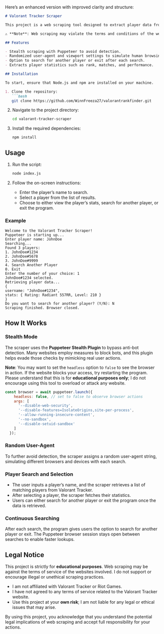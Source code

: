 Here’s an enhanced version with improved clarity and structure:

```markdown
# Valorant Tracker Scraper

This project is a web scraping tool designed to extract player data from the [Valorant Tracker](https://tracker.gg/valorant) website. It combines my hobby of playing Valorant with my interest in web scraping techniques using Puppeteer. The tool allows users to input a player's name, choose from a list of players, and retrieve their stats.

⚠️ **Note**: Web scraping may violate the terms and conditions of the website being scraped. I do not have access to, nor have I agreed to, any legal terms from Valorant Tracker. This project is for **educational purposes only**. If you choose to use or clone this project, do so at your **own risk**.

## Features

- Stealth scraping with Puppeteer to avoid detection.
- Randomized user-agent and viewport settings to simulate human browsing behavior.
- Option to search for another player or exit after each search.
- Extracts player statistics such as rank, matches, and performance.

## Installation

To start, ensure that Node.js and npm are installed on your machine.

1. Clone the repository:
   ```bash
   git clone https://github.com/WinnFreeza27/valorantrankfinder.git
   ```

2. Navigate to the project directory:
   ```bash
   cd valorant-tracker-scraper
   ```

3. Install the required dependencies:
   ```bash
   npm install
   ```

## Usage

1. Run the script:
   ```bash
   node index.js
   ```

2. Follow the on-screen instructions:
   - Enter the player’s name to search.
   - Select a player from the list of results.
   - Choose to either view the player’s stats, search for another player, or exit the program.

### Example

```
Welcome to the Valorant Tracker Scraper!
Puppeteer is starting up...
Enter player name: JohnDoe
Searching...
Found 3 players:
1. JohnDoe#1234
2. JohnDoe#5678
3. JohnDoe#9999
4. Search Another Player
0. Exit
Enter the number of your choice: 1
JohnDoe#1234 selected.
Retrieving player data...
{
username: "JohnDoe#1234",
stats: { Rating: Radiant 557RR, Level: 210 }
}
Do you want to search for another player? (Y/N): N
Scraping finished. Browser closed.
```

## How It Works

### Stealth Mode

The scraper uses the **Puppeteer Stealth Plugin** to bypass anti-bot detection. Many websites employ measures to block bots, and this plugin helps evade those checks by mimicking real user actions.

**Note**: You may want to set the `headless` option to `false` to see the browser in action. If the website blocks your access, try restarting the program. Please understand that this is for **educational purposes only**; I do not encourage using this tool to overload or attack any website.

```javascript
const browser = await puppeteer.launch({
    headless: false, // set to false to observe browser actions
    args: [
      '--disable-web-security',
      '--disable-features=IsolateOrigins,site-per-process',
      '--allow-running-insecure-content',
      '--no-sandbox',
      '--disable-setuid-sandbox'
    ]
  });
```

### Random User-Agent

To further avoid detection, the scraper assigns a random user-agent string, simulating different browsers and devices with each search.

### Player Search and Selection

- The user inputs a player’s name, and the scraper retrieves a list of matching players from Valorant Tracker.
- After selecting a player, the scraper fetches their statistics.
- Users can either search for another player or exit the program once the data is retrieved.

### Continuous Searching

After each search, the program gives users the option to search for another player or exit. The Puppeteer browser session stays open between searches to enable faster lookups.

## Legal Notice

This project is strictly for **educational purposes**. Web scraping may be against the terms of service of the websites involved. I do not support or encourage illegal or unethical scraping practices.

- I am not affiliated with Valorant Tracker or Riot Games.
- I have not agreed to any terms of service related to the Valorant Tracker website.
- Use this project at your **own risk**; I am not liable for any legal or ethical issues that may arise.

By using this project, you acknowledge that you understand the potential legal implications of web scraping and accept full responsibility for your actions.
